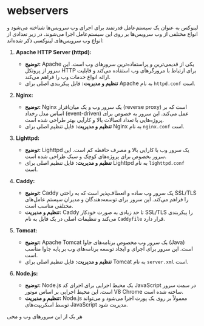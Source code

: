 # webservers


لینوکس به عنوان یک سیستم‌عامل قدرتمند برای اجرای وب سرویس‌ها شناخته می‌شود و انواع مختلفی از وب سرویس‌ها بر روی این سیستم‌عامل اجرا می‌شوند. در زیر تعدادی از انواع وب سرویس‌های لینوکسی ذکر شده‌اند:

1. **Apache HTTP Server (httpd):**
   - **توضیح:** Apache یکی از قدیمی‌ترین و پراستفاده‌ترین سرورهای وب است. این سرور از پروتکل HTTP برای ارتباط با مرورگرهای وب استفاده می‌کند و قابلیت ارائه انواع خدمات وب را فراهم می‌کند.
   - **تنظیم و مدیریت:** فایل پیکربندی اصلی برای Apache به نام `httpd.conf` است.

2. **Nginx:**
   - **توضیح:** Nginx یک سرور وب و یک میان‌افزار (reverse proxy) است که بر اساس مدل رخداد (event-driven) عمل می‌کند. این سرور به خصوص برای پروژه‌هایی با تعداد اتصالات بالا و کارآیی بهتر طراحی شده است.
   - **تنظیم و مدیریت:** فایل تنظیم اصلی برای Nginx به نام `nginx.conf` است.

3. **Lighttpd:**
   - **توضیح:** Lighttpd یک سرور وب با کارایی بالا و مصرف حافظه کم است. این سرور بخصوص برای پروژه‌های کوچک و سبک طراحی شده است.
   - **تنظیم و مدیریت:** فایل تنظیم اصلی برای Lighttpd به نام `lighttpd.conf` است.

4. **Caddy:**
   - **توضیح:** Caddy یک سرور وب ساده و انعطاف‌پذیر است که به راحتی SSL/TLS را فراهم می‌کند. این سرور برای توسعه‌دهندگان و مدیران سیستم عامل‌های مختلفی مناسب است.
   - **تنظیم و مدیریت:** Caddy تا حد زیادی به صورت خودکار SSL/TLS را پیکربندی می‌کند و تنظیمات اصلی در یک فایل به نام `Caddyfile` قرار دارد.

5. **Tomcat:**
   - **توضیح:** Apache Tomcat یک سرور وب مخصوص برنامه‌های جاوا (Java) است. این سرور برای اجرای و ایجاد توسعه برنامه‌های وب بر پایه جاوا مناسب است.
   - **تنظیم و مدیریت:** فایل تنظیم اصلی برای Tomcat به نام `server.xml` است.

6. **Node.js:**
   - **توضیح:** Node.js یک محیط اجرایی برای اجرای کد JavaScript در سمت سرور است. این محیط اجرایی بر اساس موتور V8 Chrome ساخته شده است.
   - **تنظیم و مدیریت:** Node.js معمولاً بر روی یک پورت اجرا می‌شود و می‌تواند توسط اسکریپت‌های JavaScript مدیریت شود.

هر یک از این سرورهای وب و محی
